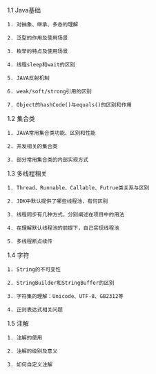 1.1 Java基础

    1. 对抽象、继承、多态的理解

	2. 泛型的作用及使用场景

	3. 枚举的特点及使用场景

	4. 线程sleep和wait的区别

	5. JAVA反射机制

	6. weak/soft/strong引用的区别

	7. Object的hashCode()与equals()的区别和作用



1.2 集合类   

	1. JAVA常用集合类功能、区别和性能  

	2. 并发相关的集合类  

	3. 部分常用集合类的内部实现方式




1.3 多线程相关


	1. Thread、Runnable、Callable、Futrue类关系与区别

	2. JDK中默认提供了哪些线程池，有何区别

	3. 线程同步有几种方式，分别阐述在项目中的用法

	4. 在理解默认线程池的前提下，自己实现线程池

	5. 多线程断点续传



1.4 字符


	1. String的不可变性

	2. StringBuilder和StringBuffer的区别

	3. 字符集的理解：Unicode、UTF-8、GB2312等 

	4. 正则表达式相关问题




1.5 注解


	1. 注解的使用 

	2. 注解的级别及意义  

	3. 如何自定义注解


